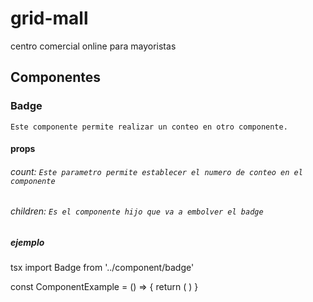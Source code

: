 # grid-mall
centro comercial online para mayoristas


## Componentes

### Badge

`Este componente permite realizar un conteo en otro componente.`
  
   ####  props
   
   ###### count: `Este parametro permite establecer el numero de conteo en el componente`
   ###### children: `Es el componente hijo que va a embolver el badge`

##### ejemplo
tsx
  import Badge from '../component/badge'
  
  const ComponentExample = () => {
    return (
        <View>
          <Badge count={12}>
          <Cart/>
        </Badge>
        </View>
    )
  }
  


